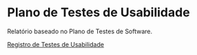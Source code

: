 # Plano de Testes de Usabilidade

Relatório baseado no Plano de Testes de Software.

<a href="https://drive.google.com/file/d/1ri3wkPk_iKTbFLa1Ej3nYRDIqDGqYtbH/view?usp=sharing">Registro de Testes de Usabilidade</a>
